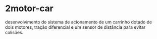 # 2motor-car
desenvolvimento do sistema de acionamento de um carrinho dotado de dois motores, tração diferencial e um sensor de distância para evitar colisões.
